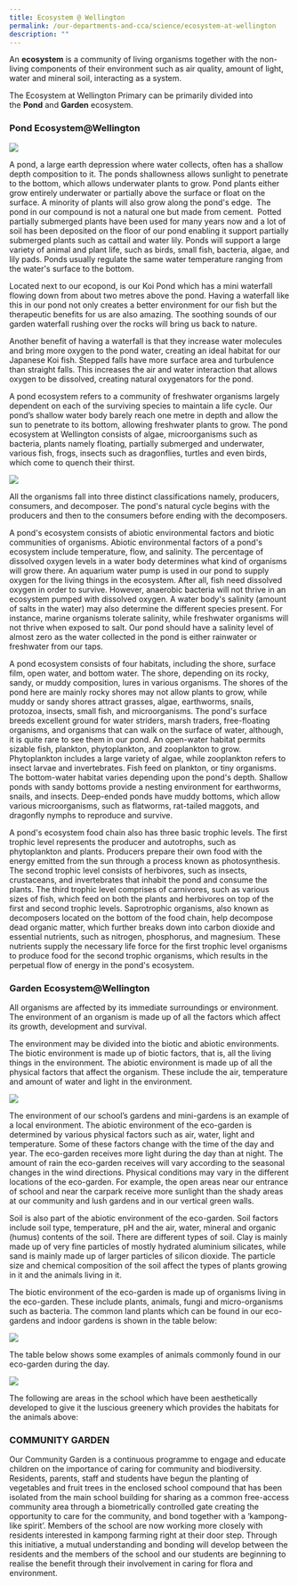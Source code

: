 ```yaml
---
title: Ecosystem @ Wellington
permalink: /our-departments-and-cca/science/ecosystem-at-wellington
description: ""
---
```

An **ecosystem** is a community of living organisms together with the non-living components of their environment such as air quality, amount of light, water and mineral soil, interacting as a system.    

The Ecosystem at Wellington Primary can be primarily divided into the **Pond** and **Garden** ecosystem.

### Pond Ecosystem@Wellington

![](/images/ecosystem.jpg)

A pond, a large earth depression where water collects, often has a shallow depth composition to it. The ponds shallowness allows sunlight to penetrate to the bottom, which allows underwater plants to grow. Pond plants either grow entirely underwater or partially above the surface or float on the surface. A minority of plants will also grow along the pond's edge.  The pond in our compound is not a natural one but made from cement.  Potted partially submerged plants have been used for many years now and a lot of soil has been deposited on the floor of our pond enabling it support partially submerged plants such as cattail and water lily. Ponds will support a large variety of animal and plant life, such as birds, small fish, bacteria, algae, and lily pads. Ponds usually regulate the same water temperature ranging from the water's surface to the bottom.  

Located next to our ecopond, is our Koi Pond which has a mini waterfall flowing down from about two metres above the pond. Having a waterfall like this in our pond not only creates a better environment for our fish but the therapeutic benefits for us are also amazing. The soothing sounds of our garden waterfall rushing over the rocks will bring us back to nature. 

Another benefit of having a waterfall is that they increase water molecules and bring more oxygen to the pond water, creating an ideal habitat for our Japanese Koi fish. Stepped falls have more surface area and turbulence than straight falls. This increases the air and water interaction that allows oxygen to be dissolved, creating natural oxygenators for the pond. 

A pond ecosystem refers to a community of freshwater organisms largely dependent on each of the surviving species to maintain a life cycle. Our pond’s shallow water body barely reach one metre in depth and allow the sun to penetrate to its bottom, allowing freshwater plants to grow. The pond ecosystem at Wellington consists of algae, microorganisms such as bacteria, plants namely floating, partially submerged and underwater, various fish, frogs, insects such as dragonflies, turtles and even birds, which come to quench their thirst.

![](/images/eco.jpg)

All the organisms fall into three distinct classifications namely, producers, consumers, and decomposer. The pond's natural cycle begins with the producers and then to the consumers before ending with the decomposers.  

A pond's ecosystem consists of abiotic environmental factors and biotic communities of organisms. Abiotic environmental factors of a pond's ecosystem include temperature, flow, and salinity. The percentage of dissolved oxygen levels in a water body determines what kind of organisms will grow there. An aquarium water pump is used in our pond to supply oxygen for the living things in the ecosystem. After all, fish need dissolved oxygen in order to survive. However, anaerobic bacteria will not thrive in an ecosystem pumped with dissolved oxygen. A water body's salinity (amount of salts in the water) may also determine the different species present. For instance, marine organisms tolerate salinity, while freshwater organisms will not thrive when exposed to salt. Our pond should have a salinity level of almost zero as the water collected in the pond is either rainwater or freshwater from our taps.  

A pond ecosystem consists of four habitats, including the shore, surface film, open water, and bottom water. The shore, depending on its rocky, sandy, or muddy composition, lures in various organisms. The shores of the pond here are mainly rocky shores may not allow plants to grow, while muddy or sandy shores attract grasses, algae, earthworms, snails, protozoa, insects, small fish, and microorganisms. The pond's surface breeds excellent ground for water striders, marsh traders, free-floating organisms, and organisms that can walk on the surface of water, although, it is quite rare to see them in our pond. An open-water habitat permits sizable fish, plankton, phytoplankton, and zooplankton to grow. Phytoplankton includes a large variety of algae, while zooplankton refers to insect larvae and invertebrates. Fish feed on plankton, or tiny organisms. The bottom-water habitat varies depending upon the pond's depth. Shallow ponds with sandy bottoms provide a nesting environment for earthworms, snails, and insects. Deep-ended ponds have muddy bottoms, which allow various microorganisms, such as flatworms, rat-tailed maggots, and dragonfly nymphs to reproduce and survive.  

A pond's ecosystem food chain also has three basic trophic levels. The first trophic level represents the producer and autotrophs, such as phytoplankton and plants. Producers prepare their own food with the energy emitted from the sun through a process known as photosynthesis. The second trophic level consists of herbivores, such as insects, crustaceans, and invertebrates that inhabit the pond and consume the plants. The third trophic level comprises of carnivores, such as various sizes of fish, which feed on both the plants and herbivores on top of the first and second trophic levels. Saprotrophic organisms, also known as decomposers located on the bottom of the food chain, help decompose dead organic matter, which further breaks down into carbon dioxide and essential nutrients, such as nitrogen, phosphorus, and magnesium. These nutrients supply the necessary life force for the first trophic level organisms to produce food for the second trophic organisms, which results in the perpetual flow of energy in the pond's ecosystem.

### Garden Ecosystem@Wellington

All organisms are affected by its immediate surroundings or environment. The environment of an organism is made up of all the factors which affect its growth, development and survival.   

The environment may be divided into the biotic and abiotic environments. The biotic environment is made up of biotic factors, that is, all the living things in the environment. The abiotic environment is made up of all the physical factors that affect the organism. These include the air, temperature and amount of water and light in the environment.

![](/images/SC01.png)

The environment of our school’s gardens and mini-gardens is an example of a local environment. The abiotic environment of the eco-garden is determined by various physical factors such as air, water, light and temperature. Some of these factors change with the time of the day and year. The eco-garden receives more light during the day than at night. The amount of rain the eco-garden receives will vary according to the seasonal changes in the wind directions. Physical conditions may vary in the different locations of the eco-garden. For example, the open areas near our entrance of school and near the carpark receive more sunlight than the shady areas at our community and lush gardens and in our vertical green walls.   

Soil is also part of the abiotic environment of the eco-garden. Soil factors include soil type, temperature, pH and the air, water, mineral and organic (humus) contents of the soil. There are different types of soil. Clay is mainly made up of very fine particles of mostly hydrated aluminium silicates, while sand is mainly made up of larger particles of silicon dioxide. The particle size and chemical composition of the soil affect the types of plants growing in it and the animals living in it.  

The biotic environment of the eco-garden is made up of organisms living in the eco-garden. These include plants, animals, fungi and micro-organisms such as bacteria. The common land plants which can be found in our eco-gardens and indoor gardens is shown in the table below:

![](/images/sc02.png)

The table below shows some examples of animals commonly found in our eco-garden during the day.

![](/images/sc03.png)

The following are areas in the school which have been aesthetically developed to give it the luscious greenery which provides the habitats for the animals above:  

### COMMUNITY GARDEN

Our Community Garden is a continuous programme to engage and educate children on the importance of caring for community and biodiversity. Residents, parents, staff and students have begun the planting of vegetables and fruit trees in the enclosed school compound that has been isolated from the main school building for sharing as a common free-access community area through a biometrically controlled gate creating the opportunity to care for the community, and bond together with a ‘kampong-like spirit’. Members of the school are now working more closely with residents interested in kampong farming right at their door step. Through this initiative, a mutual understanding and bonding will develop between the residents and the members of the school and our students are beginning to realise the benefit through their involvement in caring for flora and environment.

